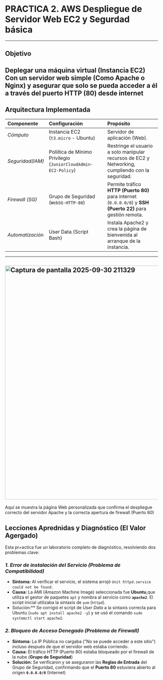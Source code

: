 # **PRACTICA 2. AWS Despliegue de Servidor Web EC2 y Segurdad básica**
---
## **Objetivo**
Deplegar una máquina virtual (Instancia EC2) Con un servidor web simple (Como Apache o Nginx) y asegurar que solo se pueda acceder a él a través del puerto HTTP (80) desde internet 
---
## **Arquitectura Implementada**
| Componente | Configuración | Propósito |
| :--- | :--- | :--- |
| *Cómputo* | Instancia EC2 (`t3.micro` - Ubuntu) | Servidor de aplicación (Web). |
| *Seguridad(IAM)* | Poliítica de Mínimo Privilegio (`JuniorCloudAdmin-EC2-Policy`) | Restringe el usuario a solo manipular recursos de EC2 y Networking, cumpliendo con la seguridad. |
| *Firewall (SG)* | Grupo de Seguridad (`WebSG-HTTP-80`) | Permite tráfico **HTTP (Puerto 80)** para internet (`0.0.0.0/0`) y **SSH (Puerto 22)** para gestión remota. | 
| *Automatización* | User Data (Script Bash) | Instala Apache2 y crea la página de bienvenida al arranque de la instancia. |
---
## <img width="1365" height="767" alt="Captura de pantalla 2025-09-30 211329" src="https://github.com/user-attachments/assets/a57c01b1-eb6b-4551-9b23-fbc855215d03" />
Aquí se muestra la página Web personalizada que confirma el despliegue correcto del servidor Apache y la correcta apertura de firewall (Puerto 80)


## **Lecciones Aprednidas y Diagnóstico (El Valor Agergado)**
Esta pr+actica fue un laboratorio completo de diagnóstico, resolviendo dos problemas clave:

### *1. Error de instalación del Servicio (Problema de Compatibilidad)* 
* **Síntoma:** Al verificar el servicio, el sistema arrojó `Unit httpd.service could not be found`.
* **Causa:** La AMI (Amazon Machine Image) seleccionada fue **Ubuntu**,que utiliza el gestor de paquetes `apt` y nombra al servicio como **`apache2`**. El script inicial utilizaba la sintaxis de `yum` (`httpd`).
* Solución:** Se corrigió el script de *User Data* a la sintaxis correcta para Ubuntu (`sudo apt install apache2 -y`) y se usó el comando `sudo systemctl start apache2`.

### *2. Bloqueo de Acceso Denegado (Problema de Firewall)*
* **Síntoma:** La IP Pública no cargaba ("No se puede acceder a este sitio") incluso después de que el servidor web estaba corriendo.
*  **Causa:** El tráfico HTTP (Puerto 80) estaba bloqueado por el firewall de la nube (**Grupo de Seguridad**)
*  **Solución:** Se verificaron y se aseguraron las **Reglas de Entrada** del Grupo de Seguridad, confirmando que el **Puerto 80** estuviera abierto al origen **`0.0.0.0/0`** (Internet)
